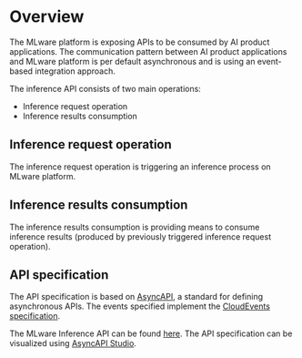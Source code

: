 # Overview
The MLware platform is exposing APIs to be consumed by AI product applications. The communication pattern between AI product applications and MLware platform is per default asynchronous and is using an event-based integration approach.

The inference API consists of two main operations:
- Inference request operation
- Inference results consumption

## Inference request operation
The inference request operation is triggering an inference process on MLware platform.

## Inference results consumption
The inference results consumption is providing means to consume inference results (produced by previously triggered inference request operation).

## API specification
The API specification is based on [AsyncAPI](https://www.asyncapi.com/), a standard for defining asynchronous APIs. The events specified implement the [CloudEvents specification](https://github.com/cloudevents/spec).

The MLware Inference API can be found [here](../.attachments/inference_external_event_api.yml). The API specification can be visualized using [AsyncAPI Studio](https://studio.asyncapi.com/?url=https://raw.githubusercontent.com/asyncapi/asyncapi/v2.2.0/examples/simple.yml).